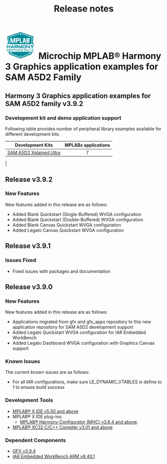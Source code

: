 ﻿---
title: Release notes
nav_order: 99
---

# ![MPLAB® Harmony Graphics Suite](./docs/html/mhgs.png) Microchip MPLAB® Harmony 3 Graphics application examples for SAM A5D2 Family

## Harmony 3 Graphics application examples for SAM A5D2 family v3.9.2

### Development kit and demo application support

Following table provides number of peripheral library examples available for different development kits.

| Development Kits  | MPLABx applications |
|:-----------------:|:-------------------:|
| [SAM A5D2 Xplained Ultra](https://www.microchip.com/Developmenttools/ProductDetails/ATSAMA5D2C-XULT)     | 7 |
|

## Release v3.9.2

### New Features

New features added in this release are as follows:

- Added Blank Quickstart (Single-Buffered) WVGA configuration
- Added Blank Quickstart (Double-Buffered) WVGA configuration
- Added Blank Canvas Quickstart WVGA configuration
- Added Legato Canvas Quickstart WVGA configuration

## Release v3.9.1

### Issues Fixed

- Fixed issues with packages and documentation

## Release v3.9.0

### New Features

New features added in this release are as follows:

- Applications migrated from gfx and gfx_apps repository to this new application repository for SAM A5D2 development support
- Added Legato Quickstart WVGA configuration for IAR Embedded WorkBench
- Added Legato Dashboard WVGA configuration with Graphics Canvas support

### Known Issues

The current known issues are as follows:

- For all IAR configurations, make sure LE_DYNAMIC_VTABLES is define to 1 to ensure build success

### Development Tools

- [MPLAB® X IDE v5.50 and above](https://www.microchip.com/mplab/mplab-x-ide)
- MPLAB® X IDE plug-ins:
    - [MPLAB® Harmony Configurator (MHC) v3.6.4 and above](https://github.com/Microchip-MPLAB-Harmony/mplabx-plugin).
- [MPLAB® XC32 C/C++ Compiler v3.01 and above](https://www.microchip.com/mplab/compilers)

### Dependent Components

* [GFX v3.9.4](https://github.com/Microchip-MPLAB-Harmony/gfx/releases/tag/v3.9.4)
* [IAR Embedded WorkBench ARM v8.40.1](https://www.iar.com/iar-embedded-workbench/#!?architecture=Arm)
